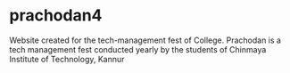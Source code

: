 # prachodan4
Website created for the tech-management fest of College. 
Prachodan is a tech management fest conducted yearly by the students of Chinmaya Institute of Technology, Kannur
